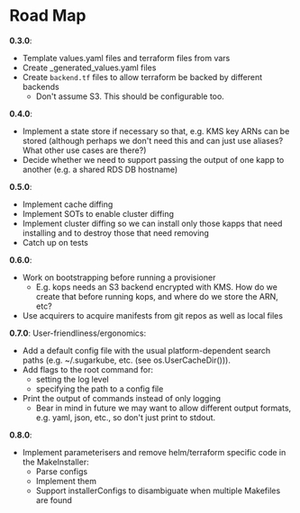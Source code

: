 # Road Map 
**0.3.0**:
* Template values.yaml files and terraform files from vars
* Create _generated_values.yaml files
* Create `backend.tf` files to allow terraform be backed by different backends
  * Don't assume S3. This should be configurable too.

**0.4.0**:
* Implement a state store if necessary so that, e.g. KMS key ARNs can be stored 
  (although perhaps we don't need this and can just use aliases? What other 
  use cases are there?)
* Decide whether we need to support passing the output of one kapp to another
  (e.g. a shared RDS DB hostname)
  
**0.5.0**:
* Implement cache diffing
* Implement SOTs to enable cluster diffing
* Implement cluster diffing so we can install only those kapps that need 
  installing and to destroy those that need removing
* Catch up on tests

**0.6.0**:
* Work on bootstrapping before running a provisioner
  * E.g. kops needs an S3 backend encrypted with KMS. How do we create that 
  before running kops, and where do we store the ARN, etc?
* Use acquirers to acquire manifests from git repos as well as local files 

**0.7.0**:
User-friendliness/ergonomics:
* Add a default config file with the usual platform-dependent search paths
  (e.g. ~/.sugarkube, etc. (see os.UserCacheDir())).
* Add flags to the root command for:
  * setting the log level
  * specifying the path to a config file 
* Print the output of commands instead of only logging
  * Bear in mind in future we may want to allow different output formats, e.g. 
  yaml, json, etc., so don't just print to stdout.

**0.8.0**:
* Implement parameterisers and remove helm/terraform specific code in the 
  MakeInstaller:
  * Parse configs
  * Implement them
  * Support installerConfigs to disambiguate when multiple Makefiles are found
